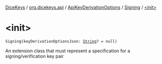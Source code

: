[DiceKeys](../../../index.md) / [org.dicekeys.api](../../index.md) / [ApiKeyDerivationOptions](../index.md) / [Signing](index.md) / [&lt;init&gt;](./-init-.md)

# &lt;init&gt;

`Signing(keyDerivationOptionsJson: `[`String`](https://kotlinlang.org/api/latest/jvm/stdlib/kotlin/-string/index.html)`? = null)`

An extension class that must represent a specification for a signing/verification key pair


